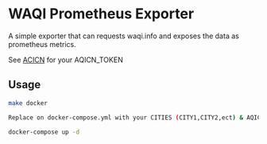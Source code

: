 # WAQI Prometheus Exporter

A simple exporter that can requests waqi.info and exposes the data as prometheus metrics.

See [ACICN](https://aqicn.org/data-platform/token/#/) for your AQICN_TOKEN


## Usage

```bash
make docker

Replace on docker-compose.yml with your CITIES (CITY1,CITY2,ect) & AQICN_TOKEN

docker-compose up -d
```
